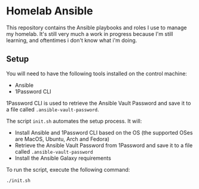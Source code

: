 # Homelab Ansible

This repository contains the Ansible playbooks and roles I use to manage my homelab. It's still very much a work in progress because I'm still learning, and oftentimes i don't know what i'm doing.

## Setup

You will need to have the following tools installed on the control machine:

- Ansible
- 1Password CLI

1Password CLI is used to retrieve the Ansible Vault Password and save it to a file called `.ansible-vault-password`.

The script `init.sh` automates the setup process. It will:

- Install Ansible and 1Password CLI based on the OS (the supported OSes are MacOS, Ubuntu, Arch and Fedora)
- Retrieve the Ansible Vault Password from 1Password and save it to a file called `.ansible-vault-password`
- Install the Ansible Galaxy requirements

To run the script, execute the following command:

```bash
./init.sh
```
